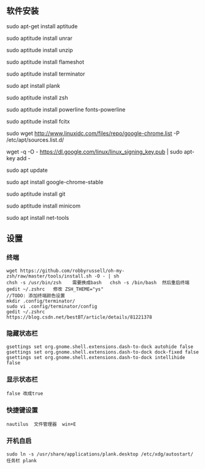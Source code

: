 ## 软件安装
sudo apt-get install aptitude

sudo aptitude install unrar

sudo aptitude install unzip

sudo aptitude install flameshot

sudo aptitude install terminator

sudo apt install plank

sudo aptitude install zsh

sudo aptitude install powerline fonts-powerline

sudo aptitude install fcitx

sudo wget http://www.linuxidc.com/files/repo/google-chrome.list -P /etc/apt/sources.list.d/

wget -q -O - https://dl.google.com/linux/linux_signing_key.pub  | sudo apt-key add -

sudo apt update

sudo apt install google-chrome-stable 

sudo aptitude install git

sudo aptitude install minicom

sudo apt install net-tools


## 设置
### 终端
```
wget https://github.com/robbyrussell/oh-my-zsh/raw/master/tools/install.sh -O - | sh
chsh -s /usr/bin/zsh    需要换成bash   chsh -s /bin/bash  然后重启终端
gedit ~/.zshrc   修改 ZSH_THEME="ys"
//TODO: 添加终端颜色设置
mkdir .config/terminator/
sudo vi .config/terminator/config
gedit ~/.zshrc  
https://blog.csdn.net/bestBT/article/details/81221378
```

### 隐藏状态栏
```
gsettings set org.gnome.shell.extensions.dash-to-dock autohide false
gsettings set org.gnome.shell.extensions.dash-to-dock dock-fixed false
gsettings set org.gnome.shell.extensions.dash-to-dock intellihide false
```
### 显示状态栏
```
false 改成true
```
###  快捷键设置
```
nautilus  文件管理器  win+E
```
### 开机自启
```
sudo ln -s /usr/share/applications/plank.desktop /etc/xdg/autostart/  任务栏 plank
```
